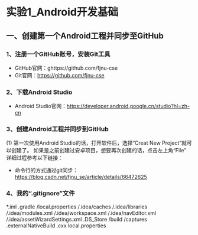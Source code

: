 # 实验1_Android开发基础
## 一、创建第一个Android工程并同步至GitHub
###   1、注册一个GitHub账号，安装Git工具
* GitHub官网：ghttps://github.com/fjnu-cse
* Git官网：https://github.com/fjnu-cse
###   2、下载Android Studio
* Android Studio官网：https://developer.android.google.cn/studio?hl=zh-cn
###   3、创建Android工程并同步到GitHub
(1) 第一次使用Android Studio的话，打开软件后，选择“Creat New Project”就可以创建了。
如果是之前创建过安卓项目，想要再次创建的话，点击左上角“File”
详细过程参考以下链接：
* 命令行的方式通过git同步：https://blog.csdn.net/fjnu_se/article/details/66472625
###   4、我的“.gitignore”文件
*.iml
.gradle
/local.properties
/.idea/caches
/.idea/libraries
/.idea/modules.xml
/.idea/workspace.xml
/.idea/navEditor.xml
/.idea/assetWizardSettings.xml
.DS_Store
/build
/captures
.externalNativeBuild
.cxx
local.properties
